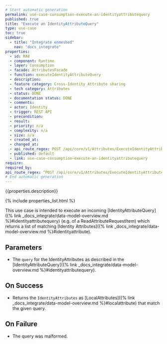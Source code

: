 ```yaml
---
# Start automatic generation
permalink: use-case-consumption-execute-an-identityattributequery
published: true
title: "Execute an IdentityAttributeQuery"
type: use-case
toc: true
sidebar:
  - title: "Integrate enmeshed"
    nav: "docs_integrate"
properties:
  - id: RA8
  - component: Runtime
  - layer: Consumption
  - facade: AttributesFacade
  - function: executeIdentityAttributeQuery
  - description:
  - feature category: Cross-Identity Attribute sharing
  - tech category: Attributes
  - status: DONE
  - documentation status: DONE
  - comments:
  - actor: Identity
  - trigger: REST API
  - precondition:
  - result:
  - priority: n/a
  - complexity: n/a
  - size: n/a
  - created_at:
  - changed_at:
  - api_route_regex: POST /api/core/v1/Attributes/ExecuteIdentityAttributeQuery
  - published: default
  - link: use-case-consumption-execute-an-identityattributequery
require:
required_by:
api_route_regex: ^POST /api/core/v1/Attributes/ExecuteIdentityAttributeQuery$
# End automatic generation
---
```


{{properties.description}}

{% include properties_list.html %}

This use case is intended to execute an incoming
[IdentityAttributeQuery]({% link _docs_integrate/data-model-overview.md %}#identityattributequery) (e.g. of a ReadAttributeRequestItem) which returns a list of matching [Identity Attributes]({% link _docs_integrate/data-model-overview.md %}#identityattribute).

## Parameters

- The `query` for the IdentityAttributes as described in the [IdentityAttributeQuery]({% link _docs_integrate/data-model-overview.md %}#identityattributequery).

## On Success

- Returns the `IdentityAttributes` as [LocalAttributes]({% link _docs_integrate/data-model-overview.md %}#localattribute) that match the given query.

## On Failure

- The query was malformed.
